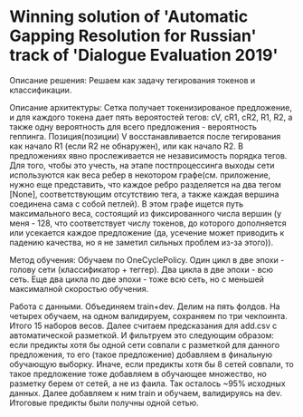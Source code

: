 # Winning solution of 'Automatic Gapping Resolution for Russian' track of 'Dialogue Evaluation 2019'

Описание решения:
Решаем как задачу тегирования токенов и классификации.
 
Описание архитектуры:
Сетка получает токенизированое предложение, и для каждого токена дает пять вероятостей тегов: cV, cR1, cR2, R1, R2, а также одну вероятность для всего предложения - вероятность геппинга. Позиция(позиции) V восстанавливается после тегирования как начало R1 (если R2 не обнаружен), или как начало R2. В предложениях явно прослеживается не независимость порядка тегов. Для того, чтобы это учесть, на этапе постпроцессинга выходы сети используются как веса ребер в некотором графе(см. приложение, нужно еще представить, что каждое ребро разделяется на два тегом [None], соответствующим отсутствию тега, а также каждая вершина соединена сама с собой петлей). В этом графе ищется путь максимального веса, состоящий из фиксированного числа вершин (у меня - 128, что соответствует числу токенов, до которого дополняется или усекается каждое предложение (да, усечение может приводить к падению качества, но я не заметил сильных проблем из-за этого)).
 
Метод обучения:
Обучаем по OneCyclePolicy. Один цикл в две эпохи - голову сети (классификатор + теггер). Два цикла в две эпохи - всю сеть. Еще два цикла по две эпохи - тоже всю сеть, но с меньшей максималной скоростью обучения.
 
Работа с данными.
Объединяем train+dev. Делим на пять фолдов. На четырех обучаем, на одном валидируем, сохраняем по три чекпоинта. Итого 15 наборов весов. Далее считаем предсказания для add.csv с автоматической разметкой. И фильтруем это следующим образом: если предикты хотя бы одной сети совпали с разметкой для данного предложения, то его (такое предложение) добавляем в финальную обучающую выборку. Иначе, если предикты хотя бы 8 сетей совпали, то такое предложение тоже добавляем в обучающее множество, но разметку берем от сетей, а не из фаила. Так осталось ~95% исходных данных. Далее добавляем к ним train и обучаем, валидируясь на dev. Итоговые предикты были получны одной сетью.
